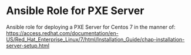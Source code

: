 Ansible Role for PXE Server
===========================

Ansible role for deploying a PXE Server for Centos 7 in the manner of:
https://access.redhat.com/documentation/en-US/Red_Hat_Enterprise_Linux/7/html/Installation_Guide/chap-installation-server-setup.html
